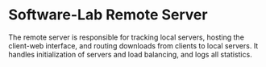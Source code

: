 # Software-Lab Remote Server
The remote server is responsible for tracking local servers, hosting the client-web interface, and routing downloads from clients to local servers.  It handles initialization of servers and load balancing, and logs all statistics.
